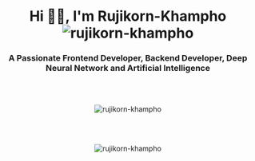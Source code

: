 <h1 align="center">Hi 👋🏻, I'm Rujikorn-Khampho <img src="https://komarev.com/ghpvc/?username=rujikorn-khampho&label=Profile%20views&color=0e75b6&style=flat" alt="rujikorn-khampho" /></h1>
<h3 align="center">A Passionate Frontend Developer, Backend Developer, Deep Neural Network and Artificial Intelligence</h3>
<br></br>
<p align="center"> <img src="https://komarev.com/ghpvc/?username=rujikorn-khampho&label=Profile%20views&color=0e75b6&style=flat" alt="rujikorn-khampho" /> </p>
<br></br>
<p align="center" ><img src="https://github-readme-stats.vercel.app/api?username=rujikorn-khampho&show_icons=true&include_all_commits&theme=tokyonight&locale=en" alt="rujikorn-khampho" /></p>
<br></br>


